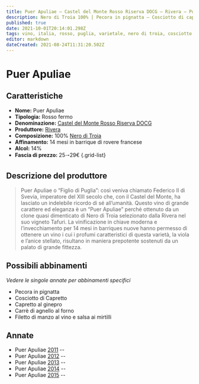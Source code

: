 ```yaml
---
title: Puer Apuliae – Castel del Monte Rosso Riserva DOCG – Rivera – Puglia (IT) – 25🠒29€ – 4★-5★
description: Nero di Troia 100% | Pecora in pignatta – Cosciotto di capretto – Filetto di manzo al vino e salsa ai mirtilli – Capretto al ginepro – Carrè di agnello al forno
published: true
date: 2021-10-01T20:14:01.298Z
tags: vino, italia, rosso, puglia, varietale, nero di troia, cosciotto di capretto, filetto di manzo al vino e salsa ai mirtilli, capretto al ginepro, carrè di agnello al forno, 5 stelle, pecora in pignatta, 25🠒29€
editor: markdown
dateCreated: 2021-08-24T11:31:20.502Z
---
```


# Puer Apuliae

## Caratteristiche
- **Nome:** Puer Apuliae
- **Tipologia:** Rosso fermo
- **Denominazione:** [Castel del Monte Rosso Riserva DOCG](/denominazioni/Italia/Puglia/DOCG/Castel-del-Monte-Rosso-Riserva)
- **Produttore:** [Rivera](/produttori/Italia/Puglia/Rivera) 
- **Composizione:** 100% [Nero di Troia](/vitigni/Italia/bacca-nera/nero-di-troia)
- **Affinamento:** 14 mesi in barrique di rovere francese
- **Alcol:** 14%
- **Fascia di prezzo:** 25🠒29€
{.grid-list}

## Descrizione del produttore

> Puer Apuliae o “Figlio di Puglia”: così veniva chiamato Federico II di Svevia, imperatore del XIII secolo che, con il Castel del Monte, ha lasciato un indelebile ricordo di sé all’umanità. Questo vino di grande carattere ed eleganza è un “Puer Apuliae” perché ottenuto da un clone quasi dimenticato di Nero di Troia selezionato dalla Rivera nel suo vigneto Tafuri.
La vinificazione in chiave moderna e l’invecchiamento per 14 mesi in barriques nuove hanno permesso di ottenere un vino i cui i profumi caratteristici di questa varietà, la viola e l’anice stellato, risultano in maniera prepotente sostenuti da un palato di grande fittezza.

## Possibili abbinamenti
*Vedere le singole annate per abbinamenti specifici*

- Pecora in pignatta
- Cosciotto di Capretto
- Capretto al ginepro
- Carrè di agnello al forno
- Filetto di manzo al vino e salsa ai mirtilli

## Annate
- Puer Apuliae [2011](vini/Italia/Puglia/Rivera/Puer-Apuliae/2011) -- <span class="star-5"></span>
- Puer Apuliae [2012](vini/Italia/Puglia/Rivera/Puer-Apuliae/2012) -- <span class="star-4"></span>
- Puer Apuliae [2013](vini/Italia/Puglia/Rivera/Puer-Apuliae/2013) -- <span class="star-5"></span>
- Puer Apuliae [2014](vini/Italia/Puglia/Rivera/Puer-Apuliae/2014) -- <span class="star-5"></span>
- Puer Apuliae [2015](vini/Italia/Puglia/Rivera/Puer-Apuliae/2015) -- <span class="star-5"></span>

